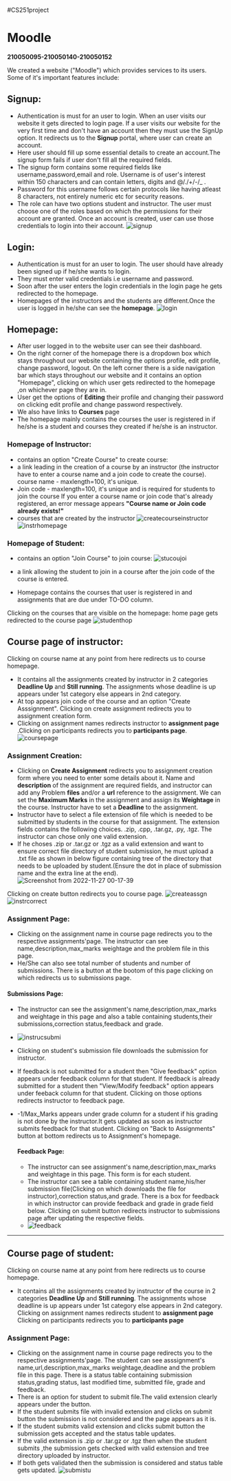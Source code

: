 #CS251project
# Moodle
**210050095-210050140-210050152**

We created a website ("Moodle") which provides services to its users. Some of it's important features include: 


## Signup:
- Authentication is must for an user to login. When an user visits our website it gets directed to login page.
 If a user visits our website for the very first time and don't have an account then they must use the SignUp option. It redirects us to the **Signup** portal, where user can create an account.
- Here user should fill up some essential details to create an account.The signup form fails if user don't fill all the required fields.
- The signup form contains some required fields like username,password,email and role. Username is of user's interest within 150 characters and can contain letters, digits and @/./+/-/_ .
- Password for this username follows certain protocols like having atleast 8 characters, not entirely numeric etc for security reasons.
- The role can have two options student and instructor. The user must choose one of the roles based on which the permissions for their account are granted.
Once an account is created, user can use those credentials to login into their account.
![signup](https://user-images.githubusercontent.com/96788348/204045036-0c3afeeb-8c92-4047-a4ba-ae17a56e50a3.png)

## Login:
- Authentication is must for an user to login. The user should have already been signed up if he/she wants to login.
- They must enter valid credentials i.e username and password.
- Soon after the user enters the login credentials in the login page he gets redirected to the homepage.
- Homepages of the instructors and the students are different.Once the user is logged in he/she can see the **homepage**.
![login](https://user-images.githubusercontent.com/96788348/204044733-2acc3035-9362-488a-91cd-d73052563aef.png)

 ## Homepage:
 - After user logged in to the website user can see their dashboard.
 - On the right corner of the homepage there is a dropdown box which stays throughout our website containing the options profile, edit profile, change password, logout.
On the left corner there is a side navigation bar which stays throughout our website and it contains an option "Homepage",
clicking on which user gets redirected to the homepage ,on whichever page they are in.
- User get the options of **Editing** their profile and changing their password on clicking edit profile and change password respectively.
- We also have links to **Courses** page 
- The homepage mainly contains the courses the user is registered in if he/she is a student and courses they created if he/she is an instructor.

### Homepage of Instructor:
 - contains an option "Create Course" to create course:
 - a link leading in the creation of a course by an instructor (the instructor have to enter a course name and a join code to create the course).
 course name - maxlength=100, it's unique.
 - Join code - maxlength=100, it's unique and is required for students to join the course
 If you enter a course name or join code that's already registered, an error message appears **"Course name or Join code already exists!"**
 - courses that are created by the instructor
![createcourseinstructor](https://user-images.githubusercontent.com/96788348/204047195-bfdb3c7d-a937-4a90-8807-da178da9fee7.png)
![instrhomepage](https://user-images.githubusercontent.com/96788348/204048508-7667c736-6124-4761-a7ef-70469dae485f.png)

### Homepage of Student:
 - contains an option "Join Course" to join course:
 ![stucoujoi](https://user-images.githubusercontent.com/96788348/204049831-7f1c63e1-9a48-4a7d-8610-7790d52acc58.png)

 - a link allowing the student to join in a course after the join code of the course is entered.
 - Homepage contains the courses that user is registered in and assignments that are due under TO-DO column.

Clicking on the courses that are visible on the homepage:
home page gets redirected to the course page
![studenthop](https://user-images.githubusercontent.com/96788348/204049905-880a0dec-79df-4638-94ae-e41d23402025.png)

## Course page of instructor:
Clicking on course name at any point from here redirects us to course homepage.
 - It contains all the assignments created by instructor in 2 categories **Deadline Up** and **Still running**. 
 The assignments whose deadline is up appears under 1st category else appears in 2nd category.
 - At top appears join code of the course and an option "Create Asssignment". Clicking on create assignment redirects you to assignment creation form.
 - Clicking on assignment names redirects instructor to **assignment page** .Clicking on participants redirects you to **participants page**.
 ![coursepage](https://user-images.githubusercontent.com/96788348/204049358-69a11ac3-b2cb-4527-9b15-925097450b09.png)

  ### Assignment Creation:
 - Clicking on **Create Assignment** redirects you to assignment creation form where you need to enter some details about it.
  Name and **description** of the assignment are required fields, and instructor can add any Problem **files** and/or a **url** reference to the assignment. We can set the **Maximum Marks** in the assignment and assign its **Weightage** in the course. Instructor have to set a **Deadline** to the assignment.
  - Instructor have to select a file extension of file which is needed to be submitted by students in the course for that assignment. The extension fields contains the following choices. 
   .zip, .cpp, .tar.gz, .py, .tgz. The instructor can chose only one valid extension.
  - If he choses .zip or .tar.gz or .tgz as a valid extension and want to ensure correct file directory of student submission, he must upload a .txt file as shown in below figure containing tree of the directory that needs to be uploaded by student.(Ensure the dot in place of submission name and the extra line at the end).
  ![Screenshot from 2022-11-27 00-17-39](https://user-images.githubusercontent.com/111399280/204104461-c4ec7394-27e8-48c0-8d3c-c9bf1e7aa188.png)

  Clicking on create button redirects you to course page.
   ![createassgn](https://user-images.githubusercontent.com/96788348/204049137-fcaff347-9e7b-4c5c-8c69-d99b4ac8ee89.png)
![instrcorrect](https://user-images.githubusercontent.com/96788348/204051407-76071c47-2f7d-4445-b97c-7491b65bb29c.png)

  ### Assignment Page:
   - Clicking on the assignment name in course page redirects you to the respective assignments'page. The instructor can see name,description,max_marks weightage and the problem file in this page.
   - He/She can also see total number of students and number of submissions. There is a button at the bootom of this page clicking on which redirects us to submissions page.
  #### Submissions Page: 
  - The instructor can see the assignment's name,description,max_marks and weightage in this page and also a table containing students,their submissions,correction status,feedback and grade. 
  - ![instrucsubmi](https://user-images.githubusercontent.com/96788348/204051290-2718c7b4-cdf2-4680-8bd8-14ddbff1cf0c.png)

  - Clicking on student's submission file downloads the submission for instructor.
- If feedback is not submitted for a student then "Give feedback" option appears under feedback column for that student. If feedback is already submitted for a student then "View/Modify feedback" option appears under feeback column for that student. Clicking on those options redirects instructor to feedback page.
- -1/Max_Marks appears under grade column for a student if his grading is not done by the instructor.It gets updated as soon as instructor submits feedback for that student. Clicking on "Back to Assignments" button at bottom redirects us to Assignment's homepage.
   #### Feedback Page:
    - The instructor can see assignment's name,description,max_marks and weightage in this page. This form is for each student.
    - The instructor can see a table containing student name,his/her submission file(Clicking on which downloads the file for instructor),correction status,and   grade. There is a box for feedback in which instructor can provide feedback and grade in grade field below. Clicking on submit button redirects instructor to submissions page after updating the respective fields.
    - ![feedback](https://user-images.githubusercontent.com/96788348/204051538-f9d88095-f94c-46a0-b891-7a0d5a427808.png)

---------------------------------------------------

## Course page of student:
Clicking on course name at any point from here redirects us to course homepage.
 - It contains all the assignments created by instructor of the course in 2 categories **Deadline Up** and **Still running**. 
 The assignments whose deadline is up appears under 1st category else appears in 2nd category.
 Clicking on assignment names redirects student to **assignment page** 
 Clicking on participants redirects you to **participants page**
  
  ### Assignment Page:
  - Clicking on the assignment name in course page redirects you to the respective assignments'page. The student can see asssignment's name,url,description,max_marks weightage,deadline and the problem file in this page. There is a status table containing submission status,grading status, last modified time, submitted file, grade and feedback. 
  - There is an option for student to submit file.The valid extension  clearly appears under the button. 
  - If the student submits file with invalid extension and clicks on submit button the submission is not considered and the page appears as it is. 
  - If the student submits valid extension and clicks submit button the submission gets accepted and the status table updates. 
  - If the valid extension is .zip or .tar.gz or .tgz then when the student submits ,the submission gets checked with valid extension and tree directory uploaded by instructor. 
  - If both gets validated then the submission is considered and status table gets updated.
  ![submistu](https://user-images.githubusercontent.com/96788348/204050985-1147e247-1336-4c42-8cb3-f067ac95ad70.png)



